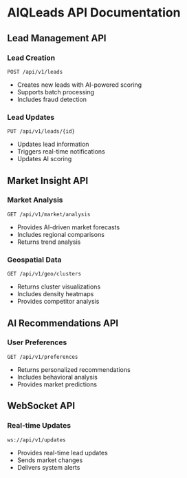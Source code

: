 # AIQLeads API Documentation

## Lead Management API

### Lead Creation
`POST /api/v1/leads`
- Creates new leads with AI-powered scoring
- Supports batch processing
- Includes fraud detection

### Lead Updates
`PUT /api/v1/leads/{id}`
- Updates lead information
- Triggers real-time notifications
- Updates AI scoring

## Market Insight API

### Market Analysis
`GET /api/v1/market/analysis`
- Provides AI-driven market forecasts
- Includes regional comparisons
- Returns trend analysis

### Geospatial Data
`GET /api/v1/geo/clusters`
- Returns cluster visualizations
- Includes density heatmaps
- Provides competitor analysis

## AI Recommendations API

### User Preferences
`GET /api/v1/preferences`
- Returns personalized recommendations
- Includes behavioral analysis
- Provides market predictions

## WebSocket API

### Real-time Updates
`ws://api/v1/updates`
- Provides real-time lead updates
- Sends market changes
- Delivers system alerts
